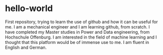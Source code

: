 # hello-world
First repository, trying to learn the use of github and how it can be useful for me.
I am a mechanical engineer and I am learning github, from scratch.
I have completed my Master studies in Power and Data engineering, from Hochschule Offenburg.
I am interested in the field of machine learning and I thought that this platform would be of immense use to me.
I am fluent in English and German.
